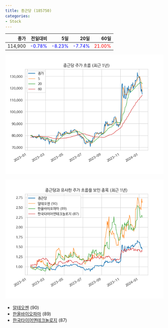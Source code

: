 ```yaml
---
title: 종근당 (185750)
categories:
- Stock
---
```


|종가|전일대비|5일|20일|60일|
|---:|-------:|--:|---:|---:|
|114,900|<span style="color: blue">-0.78%</span>|<span style="color: blue">-8.23%</span>|<span style="color: blue">-7.74%</span>|<span style="color: red">21.00%</span>|


<!-- more -->

![185750](/assets/images/stock/185750.png)

![185750](/assets/images/stock/185750_sim.png)

- [알테오젠](/stock/196170/) (90)
- [한올바이오파마](/stock/009420/) (89)
- [한국타이어앤테크놀로지](/stock/161390/) (87)